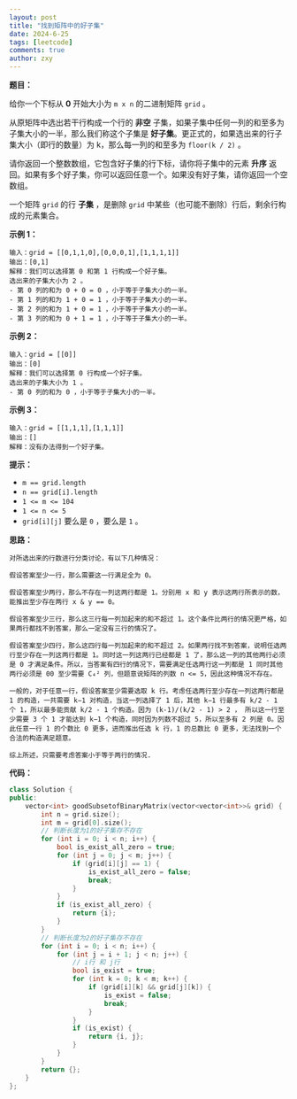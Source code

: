 ```yaml
---
layout: post
title: "找到矩阵中的好子集"
date: 2024-6-25
tags: [leetcode]
comments: true
author: zxy
---
```


**题目：**

给你一个下标从 **0** 开始大小为 `m x n` 的二进制矩阵 `grid` 。

从原矩阵中选出若干行构成一个行的 **非空** 子集，如果子集中任何一列的和至多为子集大小的一半，那么我们称这个子集是 **好子集**。更正式的，如果选出来的行子集大小（即行的数量）为 k，那么每一列的和至多为 `floor(k / 2)` 。

请你返回一个整数数组，它包含好子集的行下标，请你将子集中的元素 **升序** 返回。如果有多个好子集，你可以返回任意一个。如果没有好子集，请你返回一个空数组。

一个矩阵 `grid` 的行 **子集** ，是删除 `grid` 中某些（也可能不删除）行后，剩余行构成的元素集合。

**示例 1：**

```
输入：grid = [[0,1,1,0],[0,0,0,1],[1,1,1,1]]
输出：[0,1]
解释：我们可以选择第 0 和第 1 行构成一个好子集。
选出来的子集大小为 2 。
- 第 0 列的和为 0 + 0 = 0 ，小于等于子集大小的一半。
- 第 1 列的和为 1 + 0 = 1 ，小于等于子集大小的一半。
- 第 2 列的和为 1 + 0 = 1 ，小于等于子集大小的一半。
- 第 3 列的和为 0 + 1 = 1 ，小于等于子集大小的一半。
```

**示例 2：**

```
输入：grid = [[0]]
输出：[0]
解释：我们可以选择第 0 行构成一个好子集。
选出来的子集大小为 1 。
- 第 0 列的和为 0 ，小于等于子集大小的一半。
```

**示例 3：**

```
输入：grid = [[1,1,1],[1,1,1]]
输出：[]
解释：没有办法得到一个好子集。
```

**提示：**

- `m == grid.length`
- `n == grid[i].length`
- `1 <= m <= 104`
- `1 <= n <= 5`
- `grid[i][j]` 要么是 `0` ，要么是 `1` 。

**思路：**

```
对所选出来的行数进行分类讨论，有以下几种情况：

假设答案至少一行，那么需要这一行满足全为 0。

假设答案至少两行，那么不存在一列这两行都是 1。分别用 x 和 y 表示这两行所表示的数，能推出至少存在两行 x & y == 0。

假设答案至少三行，那么这三行每一列加起来的和不超过 1。这个条件比两行的情况更严格，如果两行都找不到答案，那么一定没有三行的情况了。

假设答案至少四行，那么这四行每一列加起来的和不超过 2。如果两行找不到答案，说明任选两行至少存在一列这两行都是 1。同时这一列这两行已经都是 1 了，那么这一列的其他两行必须是 0 才满足条件。所以，当答案有四行的情况下，需要满足任选两行这一列都是 1 同时其他两行必须是 00 至少需要 C₄² 列，但题意说矩阵的列数 n <= 5，因此这种情况不存在。

一般的，对于任意一行，假设答案至少需要选取 k 行。考虑任选两行至少存在一列这两行都是 1 的构造，一共需要 k−1 对构造，当这一列选择了 1 后，其他 k−1 行最多有 k/2 - 1 个 1，所以最多能贡献 k/2 - 1 个构造。因为 (k-1)/(k/2 - 1) > 2 ， 所以这一行至少需要 3 个 1 才能达到 k−1 个构造，同时因为列数不超过 5，所以至多有 2 列是 0。因此任意一行 1 的个数比 0 更多，进而推出任选 k 行，1 的总数比 0 更多，无法找到一个合法的构造满足题意。

综上所述，只需要考虑答案小于等于两行的情况.
```

**代码：**

```cpp
class Solution {
public:
    vector<int> goodSubsetofBinaryMatrix(vector<vector<int>>& grid) {
        int n = grid.size();
        int m = grid[0].size();
        // 判断长度为1的好子集存不存在
        for (int i = 0; i < n; i++) {
            bool is_exist_all_zero = true;
            for (int j = 0; j < m; j++) {
                if (grid[i][j] == 1) {
                    is_exist_all_zero = false;
                    break;
                }
            }
            if (is_exist_all_zero) {
                return {i};
            }
        }
        // 判断长度为2的好子集存不存在
        for (int i = 0; i < n; i++) {
            for (int j = i + 1; j < n; j++) {
                // i行 和 j行
                bool is_exist = true;
                for (int k = 0; k < m; k++) {
                    if (grid[i][k] && grid[j][k]) {
                        is_exist = false;
                        break;
                    }
                }
                if (is_exist) {
                    return {i, j};
                }
            }
        }
        return {};
    }
};
```



